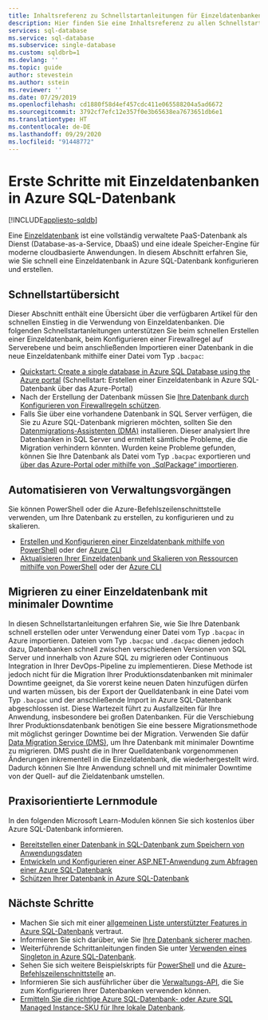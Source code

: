```yaml
---
title: Inhaltsreferenz zu Schnellstartanleitungen für Einzeldatenbanken
description: Hier finden Sie eine Inhaltsreferenz zu allen Schnellstartanleitungen, die Ihnen einen schnellen Einstieg in die Verwendung von Einzeldatenbanken in Azure SQL-Datenbank ermöglichen.
services: sql-database
ms.service: sql-database
ms.subservice: single-database
ms.custom: sqldbrb=1
ms.devlang: ''
ms.topic: guide
author: stevestein
ms.author: sstein
ms.reviewer: ''
ms.date: 07/29/2019
ms.openlocfilehash: cd1880f58d4ef457cdc411e065588204a5ad6672
ms.sourcegitcommit: 3792cf7efc12e357f0e3b65638ea7673651db6e1
ms.translationtype: HT
ms.contentlocale: de-DE
ms.lasthandoff: 09/29/2020
ms.locfileid: "91448772"
---
```

# <a name="getting-started-with-single-databases-in-azure-sql-database"></a>Erste Schritte mit Einzeldatenbanken in Azure SQL-Datenbank
[!INCLUDE[appliesto-sqldb](../includes/appliesto-sqldb.md)]

Eine [Einzeldatenbank](../index.yml) ist eine vollständig verwaltete PaaS-Datenbank als Dienst (Database-as-a-Service, DbaaS) und eine ideale Speicher-Engine für moderne cloudbasierte Anwendungen. In diesem Abschnitt erfahren Sie, wie Sie schnell eine Einzeldatenbank in Azure SQL-Datenbank konfigurieren und erstellen.

## <a name="quickstart-overview"></a>Schnellstartübersicht

Dieser Abschnitt enthält eine Übersicht über die verfügbaren Artikel für den schnellen Einstieg in die Verwendung von Einzeldatenbanken. Die folgenden Schnellstartanleitungen unterstützen Sie beim schnellen Erstellen einer Einzeldatenbank, beim Konfigurieren einer Firewallregel auf Serverebene und beim anschließenden Importieren einer Datenbank in die neue Einzeldatenbank mithilfe einer Datei vom Typ `.bacpac`:

- [Quickstart: Create a single database in Azure SQL Database using the Azure portal](single-database-create-quickstart.md) (Schnellstart: Erstellen einer Einzeldatenbank in Azure SQL-Datenbank über das Azure-Portal)
- Nach der Erstellung der Datenbank müssen Sie [Ihre Datenbank durch Konfigurieren von Firewallregeln schützen](firewall-create-server-level-portal-quickstart.md).
- Falls Sie über eine vorhandene Datenbank in SQL Server verfügen, die Sie zu Azure SQL-Datenbank migrieren möchten, sollten Sie den [Datenmigrations-Assistenten (DMA)](https://www.microsoft.com/download/details.aspx?id=53595) installieren. Dieser analysiert Ihre Datenbanken in SQL Server und ermittelt sämtliche Probleme, die die Migration verhindern könnten. Wurden keine Probleme gefunden, können Sie Ihre Datenbank als Datei vom Typ `.bacpac` exportieren und [über das Azure-Portal oder mithilfe von „SqlPackage“ importieren](database-import.md).


## <a name="automating-management-operations"></a>Automatisieren von Verwaltungsvorgängen

Sie können PowerShell oder die Azure-Befehlszeilenschnittstelle verwenden, um Ihre Datenbank zu erstellen, zu konfigurieren und zu skalieren.

- [Erstellen und Konfigurieren einer Einzeldatenbank mithilfe von PowerShell](scripts/create-and-configure-database-powershell.md) oder der [Azure CLI](scripts/create-and-configure-database-cli.md)
- [Aktualisieren Ihrer Einzeldatenbank und Skalieren von Ressourcen mithilfe von PowerShell](scripts/monitor-and-scale-database-powershell.md) oder der [Azure CLI](scripts/monitor-and-scale-database-cli.md)

## <a name="migrating-to-a-single-database-with-minimal-downtime"></a>Migrieren zu einer Einzeldatenbank mit minimaler Downtime

In diesen Schnellstartanleitungen erfahren Sie, wie Sie Ihre Datenbank schnell erstellen oder unter Verwendung einer Datei vom Typ `.bacpac` in Azure importieren. Dateien vom Typ `.bacpac` und `.dacpac` dienen jedoch dazu, Datenbanken schnell zwischen verschiedenen Versionen von SQL Server und innerhalb von Azure SQL zu migrieren oder Continuous Integration in Ihrer DevOps-Pipeline zu implementieren. Diese Methode ist jedoch nicht für die Migration Ihrer Produktionsdatenbanken mit minimaler Downtime geeignet, da Sie vorerst keine neuen Daten hinzufügen dürfen und warten müssen, bis der Export der Quelldatenbank in eine Datei vom Typ `.bacpac` und der anschließende Import in Azure SQL-Datenbank abgeschlossen ist. Diese Wartezeit führt zu Ausfallzeiten für Ihre Anwendung, insbesondere bei großen Datenbanken. Für die Verschiebung Ihrer Produktionsdatenbank benötigen Sie eine bessere Migrationsmethode mit möglichst geringer Downtime bei der Migration. Verwenden Sie dafür [Data Migration Service (DMS)](https://docs.microsoft.com/azure/dms/tutorial-sql-server-to-azure-sql?toc=/azure/sql-database/toc.json), um Ihre Datenbank mit minimaler Downtime zu migrieren. DMS pusht die in Ihrer Quelldatenbank vorgenommenen Änderungen inkrementell in die Einzeldatenbank, die wiederhergestellt wird. Dadurch können Sie Ihre Anwendung schnell und mit minimaler Downtime von der Quell- auf die Zieldatenbank umstellen.

## <a name="hands-on-learning-modules"></a>Praxisorientierte Lernmodule

In den folgenden Microsoft Learn-Modulen können Sie sich kostenlos über Azure SQL-Datenbank informieren.

- [Bereitstellen einer Datenbank in SQL-Datenbank zum Speichern von Anwendungsdaten](https://docs.microsoft.com/learn/modules/provision-azure-sql-db/)
- [Entwickeln und Konfigurieren einer ASP.NET-Anwendung zum Abfragen einer Azure SQL-Datenbank](https://docs.microsoft.com/learn/modules/develop-app-that-queries-azure-sql/)
- [Schützen Ihrer Datenbank in Azure SQL-Datenbank](https://docs.microsoft.com/learn/modules/secure-your-azure-sql-database/)

## <a name="next-steps"></a>Nächste Schritte

- Machen Sie sich mit einer [allgemeinen Liste unterstützter Features in Azure SQL-Datenbank](features-comparison.md) vertraut.
- Informieren Sie sich darüber, wie Sie [Ihre Datenbank sicherer machen](secure-database-tutorial.md).
- Weiterführende Schrittanleitungen finden Sie unter [Verwenden eines Singleton in Azure SQL-Datenbank](how-to-content-reference-guide.md).
- Sehen Sie sich weitere Beispielskripts für [PowerShell](powershell-script-content-guide.md) und die [Azure-Befehlszeilenschnittstelle](az-cli-script-samples-content-guide.md) an.
- Informieren Sie sich ausführlicher über die [Verwaltungs-API](single-database-manage.md), die Sie zum Konfigurieren Ihrer Datenbanken verwenden können.
- [Ermitteln Sie die richtige Azure SQL-Datenbank- oder Azure SQL Managed Instance-SKU für Ihre lokale Datenbank](/sql/dma/dma-sku-recommend-sql-db/).
